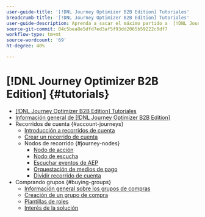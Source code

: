 ```yaml
---
user-guide-title: '[!DNL Journey Optimizer B2B Edition] Tutoriales'
breadcrumb-title: '[!DNL Journey Optimizer B2B Edition] Tutoriales'
user-guide-description: Aprenda a sacar el máximo partido a  [!DNL Journey Optimizer B2B Edition]. Orqueste los recorridos de la cuenta y del grupo de compras mediante la IA generativa integrada y la automatización líder del sector para maximizar la demanda de ofertas específicas.
source-git-commit: 04c5bea8e5dfd7ed3af5f93dd2065b59222c0df7
workflow-type: tm+mt
source-wordcount: '69'
ht-degree: 40%

---
```



# [!DNL Journey Optimizer B2B Edition] {#tutorials}

+ [[!DNL Journey Optimizer B2B Edition] Tutoriales](overview.md)
+ [Información general de [!DNL Journey Optimizer B2B Edition]](/help/overview-video.md)
+ Recorridos de cuenta {#account-journeys}
   + [Introducción a recorridos de cuenta](/help/account-journeys/introducing-account-journeys.md)
   + [Crear un recorrido de cuenta](/help/account-journeys/create-an-account-journey.md)
   + Nodos de recorrido {#journey-nodes}
      + [Nodo de acción](/help/account-journeys/journey-nodes/action-node.md)
      + [Nodo de escucha](/help/account-journeys/journey-nodes/listen-node.md)
      + [Escuchar eventos de AEP](/help/account-journeys/journey-nodes/listen-for-aep-events.md)
      + [Orquestación de medios de pago](/help/account-journeys/journey-nodes/paid-media-orchestration.md)
      + [Dividir recorrido de cuenta](/help/account-journeys/journey-nodes/split-account-journey.md)
+ Comprando grupos {#buying-groups}
   + [Información general sobre los grupos de compras](/help/buying-groups/buying-groups-overview.md)
   + [Creación de un grupo de compra](/help/buying-groups/create-a-buying-group.md)
   + [Plantillas de roles](/help/buying-groups/role-templates.md)
   + [Interés de la solución](/help/buying-groups/solution-interest.md)
